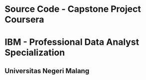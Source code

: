 # Source Code - Capstone Project Coursera 
# IBM - Professional Data Analyst Specialization
## Universitas Negeri Malang
